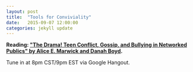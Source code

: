 ```yaml
---
layout: post
title:  "Tools for Conviviality"
date:   2015-09-07 12:00:00
categories: jekyll update
---
```


**Reading: ["The Drama! Teen Conflict, Gossip, and Bullying in Networked Publics" by Alice E. Marwick and Danah Boyd](http://papers.ssrn.com/sol3/papers.cfm?abstract_id=1926349).**

Tune in at 8pm CST/9pm EST via Google Hangout.
